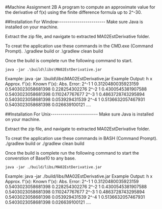#Machine Assignment 2B
A program to compute an approximate value for the derivative of f(x) using the finite difference formula up to 2^-30.


##Installation For Window------------------------
Make sure Java is installed on your machine.

Extract the zip file, and navigate to extracted MA02EstDerivative folder. 

To creat the application use these commands in the CMD.exe (Command Prompt).
	.\gradlew build 
or 
	.\gradlew clean build 


Once the build is complete run the following command to start.

	java -jar .\build\libs\MA02EstDerivative.jar

Example: java -jar .\build\libs\MA02EstDerivative.jar
Example Output:
h               x               Approx. f'(x):                  Known f'(x):                            Abs. Error:
2^-1            1               0.3120480035923159              0.5403023058681398                      0.228254302276
2^-2            1               0.4300545381907588              0.5403023058681398                      0.110247767677
2^-3            1               0.4863728743295894              0.5403023058681398                      0.053929431539
2^-4            1               0.5136632057467931              0.5403023058681398                      0.026639100121
....



##Installation For Unix------------------------
Make sure Java is installed on your machine.

Extract the zip file, and navigate to extracted MA02EstDerivative folder. 

To creat the application use these commands in BASH (Command Prompt).
	./gradlew build 
or 
	./gradlew clean build 


Once the build is complete run the following command to start the converstion of Base10 to any base.

	java -jar ./build/libs/MA02EstDerivative.jar


Example: java -jar ./build/libs/MA02EstDerivative.jar
Example Output:
h               x               Approx. f'(x):                  Known f'(x):                            Abs. Error:
2^-1            1               0.3120480035923159              0.5403023058681398                      0.228254302276
2^-2            1               0.4300545381907588              0.5403023058681398                      0.110247767677
2^-3            1               0.4863728743295894              0.5403023058681398                      0.053929431539
2^-4            1               0.5136632057467931              0.5403023058681398                      0.026639100121
....

